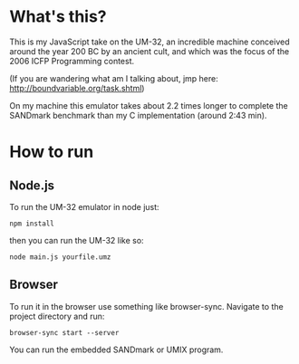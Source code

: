 # What's this?

This is my JavaScript take on the UM-32, an incredible machine
conceived around the year 200 BC by an ancient cult, and which
was the focus of the 2006 ICFP Programming contest.

(If you are wandering what am I talking about, jmp here: 
http://boundvariable.org/task.shtml)

On my machine this emulator takes about 2.2 times longer
to complete the SANDmark benchmark than my C implementation
(around 2:43 min).

# How to run

## Node.js

To run the UM-32 emulator in node just:
```
npm install
```
then you can run the UM-32 like so:
```
node main.js yourfile.umz
```

## Browser

To run it in the browser use something like browser-sync.
Navigate to the project directory and run:
```
browser-sync start --server
```
You can run the embedded SANDmark or UMIX program.